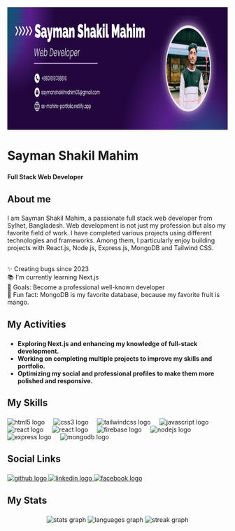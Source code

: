 <div align="center">
  <img width="100%" height="280" src="https://github.com/ssmahim01/ssmahim01/blob/main/github-cover.png"  />
</div>

###

<h1 align="left">Sayman Shakil Mahim</h1>

###

<h4 align="left">Full Stack Web Developer</h4>

###

<h2 align="left">About me</h2>

###

<p align="left">I am Sayman Shakil Mahim, a passionate full stack web developer from Sylhet, Bangladesh. Web development is not just my profession but also my favorite field of work. I have completed various projects using different technologies and frameworks. Among them, I particularly enjoy building projects with React.js, Node.js, Express.js, MongoDB and Tailwind CSS.<br><br>
  
✨ Creating bugs since 2023<br>
📚 I'm currently learning Next.js<br>
🎯 Goals: Become a professional well-known developer<br>
🎲 Fun fact: MongoDB is my favorite database, because my favorite fruit is mango.</p>


###

<h2 align="left">My Activities</h2>

###

<ul align="left">
  <li><b>Exploring Next.js and enhancing my knowledge of full-stack development.</b></li>
  <li><b>Working on completing multiple projects to improve my skills and portfolio.</b></li>
  <li><b>Optimizing my social and professional profiles to make them more polished and responsive.</b></li>
</ul>

###

<h2 align="left">My Skills</h2>

###

<div align="left">
  <img src="https://cdn.jsdelivr.net/gh/devicons/devicon/icons/html5/html5-original.svg" height="51" alt="html5 logo"  />
  <img width="12" />
  <img src="https://cdn.jsdelivr.net/gh/devicons/devicon/icons/css3/css3-original.svg" height="51" alt="css3 logo"  />
  <img width="12" />
  <img src="https://skillicons.dev/icons?i=tailwind" height="51" alt="tailwindcss logo"  />
  <img width="12" />
  <img src="https://cdn.jsdelivr.net/gh/devicons/devicon/icons/javascript/javascript-original.svg" height="51" alt="javascript logo"  />
  <img width="12" />
  <img src="https://cdn.jsdelivr.net/gh/devicons/devicon/icons/react/react-original.svg" height="51" alt="react logo"  />
  <img width="12" />
   <img src="https://cdn.jsdelivr.net/gh/devicons/devicon/icons/nextjs/nextjs-original.svg" height="51" alt="react logo"  />
  <img width="12" />
  <img src="https://cdn.jsdelivr.net/gh/devicons/devicon/icons/firebase/firebase-plain.svg" height="51" alt="firebase logo"  />
  <img width="12" />
  <img src="https://cdn.jsdelivr.net/gh/devicons/devicon/icons/nodejs/nodejs-original.svg" height="51" alt="nodejs logo"  />
  <img width="12" />
  <img src="https://cdn.jsdelivr.net/gh/devicons/devicon/icons/express/express-original.svg" height="51" alt="express logo"  />
  <img width="12" />
  <img src="https://cdn.jsdelivr.net/gh/devicons/devicon/icons/mongodb/mongodb-original.svg" height="51" alt="mongodb logo"  />
</div>

###

<h2 align="left">Social Links</h2>

###

<div align="left">
  <a href="https://github.com/ssmahim01" target="_blank">
    <img src="https://raw.githubusercontent.com/maurodesouza/profile-readme-generator/master/src/assets/icons/social/github/default.svg" width="52" height="40" alt="github logo"  />
  </a>
  <a href="https://www.linkedin.com/in/sayman-shakil-mahim-38b6a9318/" target="_blank">
    <img src="https://raw.githubusercontent.com/maurodesouza/profile-readme-generator/master/src/assets/icons/social/linkedin/default.svg" width="52" height="40" alt="linkedin logo"  />
  </a>
  <a href="https://www.facebook.com/ssmahim/" target="_blank">
    <img src="https://raw.githubusercontent.com/maurodesouza/profile-readme-generator/master/src/assets/icons/social/facebook/default.svg" width="52" height="40" alt="facebook logo"  />
  </a>
</div>

###

<h2 align="left">My Stats</h2>

###

<div align="center">
  <img src="https://github-readme-stats.vercel.app/api?username=ssmahim01&hide_title=false&hide_rank=false&show_icons=true&include_all_commits=true&count_private=true&disable_animations=false&theme=dracula&locale=en&hide_border=false&order=1" height="150" alt="stats graph"  />
  <img src="https://github-readme-stats.vercel.app/api/top-langs?username=ssmahim01&locale=en&hide_title=false&layout=compact&card_width=320&langs_count=5&theme=dracula&hide_border=false&order=2" height="150" alt="languages graph"  />
  <img src="https://streak-stats.demolab.com?user=ssmahim01&locale=en&mode=daily&theme=dracula&hide_border=false&border_radius=5&order=3" height="150" alt="streak graph"  />
</div>

###

